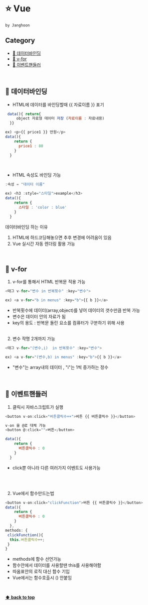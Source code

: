 # ⭐ Vue 
`by Janghoon`
<br>

## Category 
- [🐛 데이터바인딩](#-데이터바인딩)
- [🐛 v-for](#-v-for)
- [🐛 이벤트핸들러](#-이벤트핸들러)

<br>

## 🐛 데이터바인딩
* HTML에 데이터를 바인딩할때 {{ 자료이름 }} 표기 <br>
```javascript
 data(){ return{ 
     object 자료형 데이터 저장 (자료이름 : 자료내용) 
  }}

ex) <p>{{ price1 }} 만원</p>
data(){ 
    return {
      price1 : 80
    }
  }
```
  <br>

* HTML 속성도 바인딩 가능 <br>
```javascript
:속성 = "데이터 이름"

ex) <h3 :style="스타일">example</h3>
data(){ 
    return {
      스타일 : 'color : blue'
    }
  }
```
데이터바인딩 하는 이유 
1. HTML에 하드코딩해놓으면 추후 변경에 어려움이 있음
2. Vue 실시간 자동 렌더링 활용 가능
   
<br>

## 🐛 v-for 
1. v-for를 통해서 HTML 반복문 적용 가능 <br>
```javascript
<태그 v-for="변수 in 반복횟수" :key="변수">

ex) <a v-for="b in menus" :key="b">{{ b }}</a>
```
- 반복횟수에 데이터(array,object)를 넣어 데이터의 갯수만큼 반복 가능 <br>
- 변수은 데이터 안의 자료가 됨 <br>
- key의 용도 : 반복문 돌린 요소를 컴퓨터가 구분하기 위해  사용 <br> <br>

2. 변수 작명 2개까지 가능
```javascript
<태그 v-for="(변수,i)  in 반복횟수" :key="변수">

ex) <a v-for="(변수,b) in menus" :key="b">{{ b }}</a>
```
- "변수"는 array내의 데이터 , "i"는 1씩 증가하는 정수

<br>

## 🐛 이벤트핸들러
1. 클릭시 자바스크립트가 실행 
```javascript
<button v-on:click="버튼클릭수++">버튼 {{ 버튼클릭수 }}</button>

v-on 을 @로 대체 가능
<button @:click="">버튼</button>

data(){ 
    return {
      버튼클릭수 : 0
    }
  }
```

- click뿐 아니라 다른 여러가지 이벤트도 사용가능
<br>
<br>

2. Vue에서 함수만드는법
```javascript
<button v-on:click="clickFunction">버튼 {{ 버튼클릭수 }}</button>
data(){ 
    return {
      버튼클릭수 : 0
    }
  },
methods: {
 clickFunction(){
  this.버튼클릭수++;
 }
}
```
- methods에 함수 선언가능 
- 함수안에서 데이터를 사용할땐 this를 사용해야함
- 따옴표안의 로직 대신 함수 기입
- Vue에서는 함수호출시 () 안붙임

<br>

**[⬆ back to top](#-Category)**
